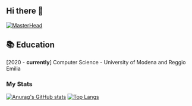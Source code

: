 ## Hi there 👋
[![MasterHead](https://wallpapercave.com/wp/wp3087413.jpg)](https://github.com/russoanto)

## 📚 Education
[2020 - <b>currently</b>] Computer Science - University of Modena and Reggio Emilia<br>

### My Stats
[![Anurag's GitHub stats](https://github-readme-stats.vercel.app/api?username=russoanto&layout=compact&show_icons=true&theme=radical)](https://github.com/anuraghazra/github-readme-stats)
[![Top Langs](https://github-readme-stats.vercel.app/api/top-langs/?username=russoanto&layout=compact&show_icons=true&theme=radical)](https://github.com/anuraghazra/github-readme-stats)


<!--
**russoanto/russoanto** is a ✨ _special_ ✨ repository because its `README.md` (this file) appears on your GitHub profile.

Here are some ideas to get you started:

- 🔭 I’m currently working on ...
- 🌱 I’m currently learning ...
- 👯 I’m looking to collaborate on ...
- 🤔 I’m looking for help with ...
- 💬 Ask me about ...
- 📫 How to reach me: ...
- 😄 Pronouns: ...
- ⚡ Fun fact: ...
-->
